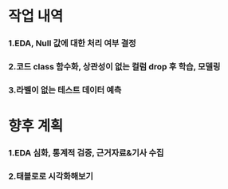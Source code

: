# 작업 내역
### 1.EDA, Null 값에 대한 처리 여부 결정
### 2.코드 class 함수화, 상관성이 없는 컬럼 drop 후 학습, 모델링
### 3.라벨이 없는 테스트 데이터 예측

# 향후 계획
### 1.EDA 심화, 통계적 검증, 근거자료&기사 수집
### 2.태블로로 시각화해보기
